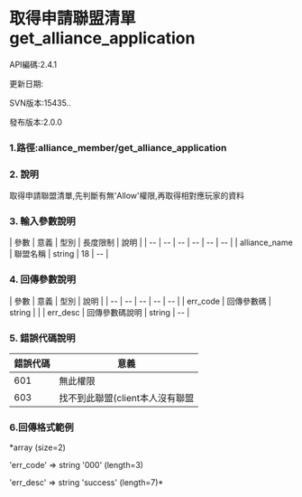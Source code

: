 

# 取得申請聯盟清單 get_alliance_application
API編碼:2.4.1

> 



更新日期:

> 

SVN版本:15435..

> 

發布版本:2.0.0
### 1.路徑:alliance_member/get_alliance_application

### 2. 說明

取得申請聯盟清單,先判斷有無'Allow'權限,再取得相對應玩家的資料

### 3. 輸入參數說明


| 參數 | 意義 | 型別 | 長度限制 | 說明 |
| -- | -- | -- | -- | -- | -- |
| alliance_name | 聯盟名稱 | string | 18 | -- |


### 4. 回傳參數說明
| 參數 | 意義 | 型別 | 說明 |
| -- | -- | -- | -- | -- |
| err_code | 回傳參數碼 | string |  |
| err_desc | 回傳參數碼說明 | string | -- |


### 5. 錯誤代碼說明
|錯誤代碼|意義|
|--|--|
|601|無此權限|
|603|找不到此聯盟(client本人沒有聯盟|

### 6.回傳格式範例

*array (size=2)
> 


  'err_code' => string '000' (length=3)
> 


  'err_desc' => string 'success' (length=7)*



